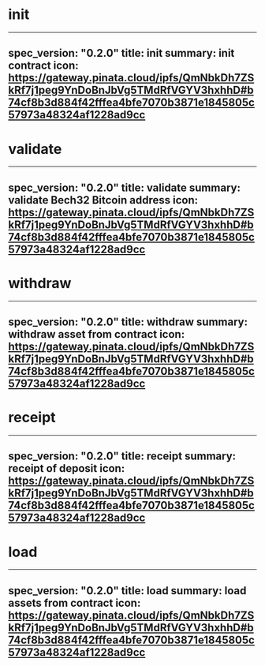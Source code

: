 <h1 class="contract">init</h1>

---
spec_version: "0.2.0"
title: init
summary: init contract
icon: https://gateway.pinata.cloud/ipfs/QmNbkDh7ZSkRf7j1peg9YnDoBnJbVg5TMdRfVGYV3hxhhD#b74cf8b3d884f42fffea4bfe7070b3871e1845805c57973a48324af1228ad9cc
---

<h1 class="contract">validate</h1>

---
spec_version: "0.2.0"
title: validate
summary: validate Bech32 Bitcoin address
icon: https://gateway.pinata.cloud/ipfs/QmNbkDh7ZSkRf7j1peg9YnDoBnJbVg5TMdRfVGYV3hxhhD#b74cf8b3d884f42fffea4bfe7070b3871e1845805c57973a48324af1228ad9cc
---


<h1 class="contract">withdraw</h1>

---
spec_version: "0.2.0"
title: withdraw
summary: withdraw asset from contract
icon: https://gateway.pinata.cloud/ipfs/QmNbkDh7ZSkRf7j1peg9YnDoBnJbVg5TMdRfVGYV3hxhhD#b74cf8b3d884f42fffea4bfe7070b3871e1845805c57973a48324af1228ad9cc
---

<h1 class="contract">receipt</h1>

---
spec_version: "0.2.0"
title: receipt
summary: receipt of deposit
icon: https://gateway.pinata.cloud/ipfs/QmNbkDh7ZSkRf7j1peg9YnDoBnJbVg5TMdRfVGYV3hxhhD#b74cf8b3d884f42fffea4bfe7070b3871e1845805c57973a48324af1228ad9cc
---


<h1 class="contract">load</h1>

---
spec_version: "0.2.0"
title: load
summary: load assets from contract
icon: https://gateway.pinata.cloud/ipfs/QmNbkDh7ZSkRf7j1peg9YnDoBnJbVg5TMdRfVGYV3hxhhD#b74cf8b3d884f42fffea4bfe7070b3871e1845805c57973a48324af1228ad9cc
---

